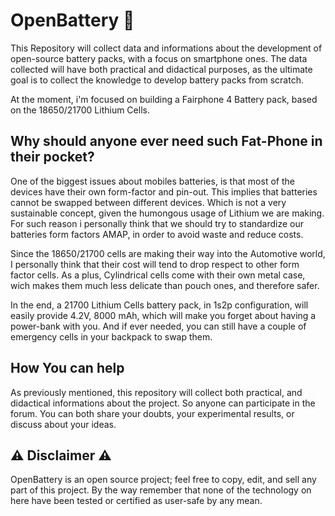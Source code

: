 # OpenBattery 🔋
This Repository will collect data and informations about the development of open-source battery packs, with a focus on smartphone ones.
The data collected will have both practical and didactical purposes, as the ultimate goal is to collect the knowledge to develop battery packs from scratch.

At the moment, i'm focused on building a Fairphone 4 Battery pack, based on the 18650/21700 Lithium Cells.

## Why should anyone ever need such Fat-Phone in their pocket?
One of the biggest issues about mobiles batteries, is that most of the devices have their own form-factor and pin-out. 
This implies that batteries cannot be swapped between different devices. Which is not a very sustainable concept, given the humongous usage of Lithium we are making. 
For such reason i personally think that we should try to standardize our batteries form factors AMAP, in order to avoid waste and reduce costs. 

Since the 18650/21700 cells are making their way into the Automotive world, I personally think that their cost will tend to drop respect to other form factor cells. As a plus, Cylindrical cells come with their own metal case, wich makes them much less delicate than pouch ones, and therefore safer.

In the end, a 21700 Lithium Cells battery pack, in 1s2p configuration, will easily provide 4.2V, 8000 mAh, which will make you forget about having a power-bank with you. And if ever needed, you can still have a couple of emergency cells in your backpack to swap them.

## How You can help
As previously mentioned, this repository will collect both practical, and didactical informations about the project. So anyone can participate in the forum. You can both share your doubts, your experimental results, or discuss about your ideas.

## ⚠️ Disclaimer ⚠️
OpenBattery is an open source project; feel free to copy, edit, and sell any part of this project. By the way remember that none of the technology on here have been tested or certified as user-safe by any mean.

